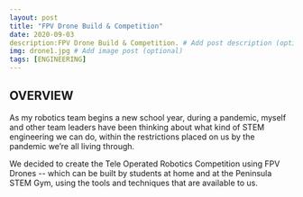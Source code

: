 ```yaml
---
layout: post
title: "FPV Drone Build & Competition"
date: 2020-09-03
description:FPV Drone Build & Competition. # Add post description (optional)
img: drone1.jpg # Add image post (optional)
tags: [ENGINEERING]
---
```



## OVERVIEW
As my robotics team begins a new school year, during a pandemic, myself and other team leaders have been thinking about what kind of STEM engineering we can do, within the restrictions placed on us by the pandemic we’re all living through. 

We decided to create the Tele Operated Robotics Competition using FPV Drones -- which can be built by students at home and at the Peninsula STEM Gym, using the tools and techniques that are available to us.